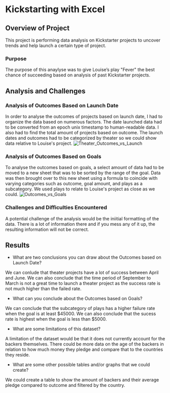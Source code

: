 # Kickstarting with Excel

## Overview of Project
This project is performing data analysis on Kickstarter projects to uncover trends and help launch a certain type of project.
### Purpose
The purpose of this anaylyse was to give Louise’s play "Fever" the best chance of succeeding based on analysis of past Kickstarter projects.
## Analysis and Challenges

### Analysis of Outcomes Based on Launch Date
In order to analyse the outcomes of projects based on launch date, I had to organize the data based on numerous factors. The date launched data had to be converted from an epoch unix timestamp to human-readable data. I also had to find the total amount of projects based on outcome. The launch dates and outcomes had to be categorized by theater so we could show data relative to Louise's project.
![Theater_Outcomes_vs_Launch](https://user-images.githubusercontent.com/95730129/146666523-1de4fcdb-7254-4082-a31a-c05010b44978.png)

### Analysis of Outcomes Based on Goals
To analyse the outcomes based on goals, a select amount of data had to be moved to a new sheet that was to be sorted by the range of the goal. Data was then brought over to this new sheet using a formula to coincide with varying categories such as outcome, goal amount, and plays as a subcategory. We used plays to relate to Louise's project as close as we could. 
![Outcomes_vs_Goals](https://user-images.githubusercontent.com/95730129/146666539-e127c00e-33ab-4f85-b460-b6bb0d98f469.png)

### Challenges and Difficulties Encountered
A potential challenge of the analysis would be the iniitial formatting of the data. There is a lot of information there and if you mess any of it up, the resulting information will not be correct. 
## Results

- What are two conclusions you can draw about the Outcomes based on Launch Date?

We can conlude that theater projects have a lot of success between April and June. We can also conclude that the time period of September to March is not a great time to launch a theater project as the success rate is not much higher than the failed rate.
- What can you conclude about the Outcomes based on Goals?

We can conclude that the subcategory of plays has a higher failure rate when the goal is at least $45000. We can also conclude that the sucess rate is highest when the goal is less than $5000.
- What are some limitations of this dataset?

A limitation of the dataset would be that it does not currently account for the backers themselves. There could be more data on the age of the backers in relation to how much money they pledge and compare that to the countries they reside.
- What are some other possible tables and/or graphs that we could create?

We could create a table to show the amount of backers and their average pledge compared to outcome and filtered by the country.
